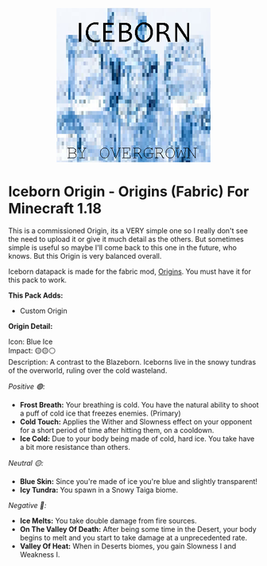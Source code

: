 <p align="center">
  <img src="https://raw.githubusercontent.com/0vergrown/Iceborn-Origin/main/pack.png?raw=true" alt="Iceborn Origin cover"/>
</p>

# Iceborn Origin - Origins (Fabric) For Minecraft 1.18
This is a commissioned Origin, its a VERY simple one so I really don't see the need to upload it or give it much detail as the others. But sometimes simple is useful so maybe I'll come back to this one in the future, who knows. But this Origin is very balanced overall.

Iceborn datapack is made for the fabric mod, [Origins](https://www.curseforge.com/minecraft/mc-mods/origins). You must have it for this pack to work.

**This Pack Adds:**
- Custom Origin

**Origin Detail:**

Icon: Blue Ice <br />
Impact: 🟡🟡⚪ <br />
Description: A contrast to the Blazeborn. Iceborns live in the snowy tundras of the overworld, ruling over the cold wasteland.

*Positive 🟢:*

- **Frost Breath:** Your breathing is cold. You have the natural ability to shoot a puff of cold ice that freezes enemies. (Primary)
- **Cold Touch:** Applies the Wither and Slowness effect on your opponent for a short period of time after hitting them, on a cooldown.
- **Ice Cold:** Due to your body being made of cold, hard ice. You take have a bit more resistance than others.

*Neutral 🟡:*

- **Blue Skin:** Since you're made of ice you're blue and slightly transparent!
- **Icy Tundra:** You spawn in a Snowy Taiga biome.

*Negative 🔴:*

- **Ice Melts:** You take double damage from fire sources.
- **On The Valley Of Death:** After being some time in the Desert, your body begins to melt and you start to take damage at a unprecedented rate.
- **Valley Of Heat:** When in Deserts biomes, you gain Slowness I and Weakness I.
